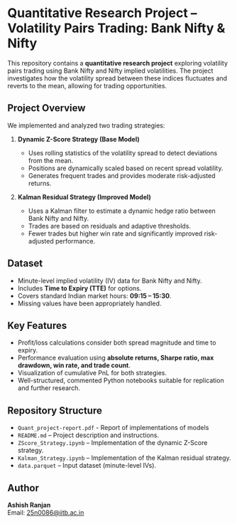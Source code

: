 # Quantitative Research Project – Volatility Pairs Trading: Bank Nifty & Nifty

This repository contains a **quantitative research project** exploring volatility pairs trading using Bank Nifty and Nifty implied volatilities. The project investigates how the volatility spread between these indices fluctuates and reverts to the mean, allowing for trading opportunities.

## Project Overview

We implemented and analyzed two trading strategies:

1. **Dynamic Z-Score Strategy (Base Model)**  
   - Uses rolling statistics of the volatility spread to detect deviations from the mean.  
   - Positions are dynamically scaled based on recent spread volatility.  
   - Generates frequent trades and provides moderate risk-adjusted returns.

2. **Kalman Residual Strategy (Improved Model)**  
   - Uses a Kalman filter to estimate a dynamic hedge ratio between Bank Nifty and Nifty.  
   - Trades are based on residuals and adaptive thresholds.  
   - Fewer trades but higher win rate and significantly improved risk-adjusted performance.

## Dataset

- Minute-level implied volatility (IV) data for Bank Nifty and Nifty.  
- Includes **Time to Expiry (TTE)** for options.  
- Covers standard Indian market hours: **09:15 – 15:30**.  
- Missing values have been appropriately handled.

## Key Features

- Profit/loss calculations consider both spread magnitude and time to expiry.  
- Performance evaluation using **absolute returns, Sharpe ratio, max drawdown, win rate, and trade count**.  
- Visualization of cumulative PnL for both strategies.  
- Well-structured, commented Python notebooks suitable for replication and further research.

## Repository Structure
- `Quant_project-report.pdf` - Report of implementations of models
- `README.md` – Project description and instructions.
- `ZScore_Strategy.ipynb` – Implementation of the dynamic Z-Score strategy.  
- `Kalman_Strategy.ipynb` – Implementation of the Kalman residual strategy.  
- `data.parquet` – Input dataset (minute-level IVs).  

## Author

**Ashish Ranjan**  
Email: 25n0086@iitb.ac.in
